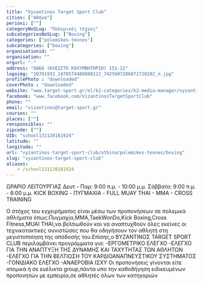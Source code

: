 ```yaml
---
title: "Vyzantinos Target Sport Club"
cities: ["Αθήνα"]
perioxi: [""]
categoryNoSLug: "Πολεμικές τέχνες"
subcategoriesNoSLug: ["Boxing"]
categories: ["polemikes-texnes"]
subcategories: ["boxing"]
organisationid: ""
organisation: ""
orgurl: "-"
address: "ΟΑΚΑ (ΚΛΕΙΣΤΟ ΚΟΛΥΜΒΗΤΗΡΙΟ) 151-22"
logoimg: "10701932_1470574489888222_7425607286072720282_n.jpg"
profilePhoto : "downloaded"
coverPhoto : "downloaded"
website: "www.target-sport.gr/el/k2-categories/k2-media-manager/vyzantinos-syllogos-o-a-k-a"
facebook: "www.facebook.com/VizantinosTargetSportClub"
phone: ""
email: "vizantinos@target-sport.gr"
courses: ""
places: [""]
rensponsibles: ""
zipcode: [""]
UID: "school131120181924"
latitude: ""
longitude: ""
url: "vyzantinos-target-sport-club/athina/polemikes-texnes/boxing"
slug: "vyzantinos-target-sport-club"
aliases:
    - /school131120181924
---
```



ΩΡΑΡΙΟ ΛΕΙΤΟΥΡΓΙΑΣ Δευτ - Παρ: 9:00 π.μ. - 10:00 μ.μ. Σάββατο: 9:00 π.μ. - 6:00 μ.μ. KICK BOXING - ΠΥΓΜΑΧΙΑ - FULL MUAY THAI - MMA - CROSS TRAINING

Ο στόχος του εγχειρήματος είναι μέσω των προπονήσεων σε πολεμικά αθλήματα όπως:Πυγμαχία,ΜΜΑ,TaekWonDo,Kick Boxing,Cross Fitness,MUAI THAI,να βελτιωθούν και να αναπτυχθούν όλες εκείνες οι τεχνικοτακτικές συνιστώσες που θα οδηγήσουν τον αθλητή στη μεγιστοποίηση της απόδοσής του.Επίσης,ο ΒΥΖΑΝΤΙΝΟΣ TARGET SPORT CLUB περιλαμβάνει προγράμματα για: -ΕΡΓΟΜΕΤΡΙΚΟ ΕΛΕΓΧΟ -ΕΛΕΓΧΟ ΓΙΑ ΤΗΝ ΑΝΑΠΤΥΞΗ ΤΗΣ ΔΥΝΑΜΗΣ ΚΑΙ ΤΑΧΥΤΗΤΑΣ ΤΩΝ ΑΘΛΗΤΩΝ -ΕΛΕΓΧΟ ΓΙΑ ΤΗΝ ΒΕΛΤΙΩΣΗ ΤΟΥ ΚΑΡΔΙΟΑΝΑΠΝΕΥΣΤΙΚΟΥ ΣΥΣΤΗΜΑΤΟΣ -ΓΟΝΙΔΙΑΚΟ ΕΛΕΓΧΟ -ΑΝΑΕΡΟΒΙΑ ΙΣΧΥ Οι προπονήσεις γίνονται είτε ατομικά ή σε ευέλικτα group,πάντα υπο την καθοδήγηση ειδικευμένων προπονητών με εμπειρία,σε αθλητές όλων των κατηγοριών
